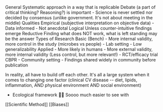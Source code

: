 
General
	Systematic approach in a way that is replicable 
		Debate (a part of critical thinking? Reasoning?) is important
		- Science is never settled nor decided by consensus (unlike government. It's not about meeting in the middle)
	Qualities
		Empirical (subjective interpretation on objective data)
			- Data informed
			- Not anecdotal
		Logical
			Unless counter-intuitive findings emerge
		Reductive
			Finding what does NOT work, what is left standing may be the answer
Types of Research
	Basic (Bench)
		- More internal validity, more control in the study (microbes vs people)
		- Lab setting
		- Low generalizability
	Applied
		- More likely in humans
		- More external validity, more internal validity (Less control, but more relevant!)
		- RCT/efficacy trial
	CBPR
		- Community setting
		- Findings shared widely in community before publication

In reality, all have to build off each other. It's all a large system when it comes to changing one factor (clinical CV disease -- diet, lipids, inflammation, AND physical environment AND social environment)
- Ecological framework 🤩🤩 Soooo much easier to see with

[[Scientific Method]]
[[Biases]]